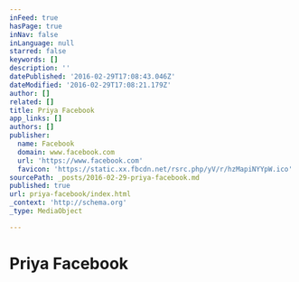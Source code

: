 ```yaml
---
inFeed: true
hasPage: true
inNav: false
inLanguage: null
starred: false
keywords: []
description: ''
datePublished: '2016-02-29T17:08:43.046Z'
dateModified: '2016-02-29T17:08:21.179Z'
author: []
related: []
title: Priya Facebook
app_links: []
authors: []
publisher:
  name: Facebook
  domain: www.facebook.com
  url: 'https://www.facebook.com'
  favicon: 'https://static.xx.fbcdn.net/rsrc.php/yV/r/hzMapiNYYpW.ico'
sourcePath: _posts/2016-02-29-priya-facebook.md
published: true
url: priya-facebook/index.html
_context: 'http://schema.org'
_type: MediaObject

---
```

# Priya Facebook
